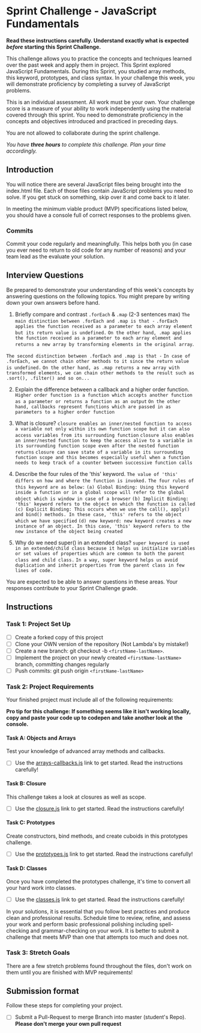 # Sprint Challenge - JavaScript Fundamentals

**Read these instructions carefully. Understand exactly what is expected _before_ starting this Sprint Challenge.**

This challenge allows you to practice the concepts and techniques learned over the past week and apply them in project. This Sprint explored JavaScript Fundamentals. During this Sprint, you studied array methods, this keyword, prototypes, and class syntax. In your challenge this week, you will demonstrate proficiency by completing a survey of JavaScript problems.

This is an individual assessment. All work must be your own. Your challenge score is a measure of your ability to work independently using the material covered through this sprint. You need to demonstrate proficiency in the concepts and objectives introduced and practiced in preceding days.

You are not allowed to collaborate during the sprint challenge. 

_You have **three hours** to complete this challenge. Plan your time accordingly._


## Introduction

You will notice there are several JavaScript files being brought into the index.html file.  Each of those files contain JavaScript problems you need to solve.  If you get stuck on something, skip over it and come back to it later.

In meeting the minimum viable product (MVP) specifications listed below, you should have a console full of correct responses to the problems given.

### Commits

Commit your code regularly and meaningfully. This helps both you (in case you ever need to return to old code for any number of reasons) and your team lead as the evaluate your solution.

## Interview Questions

Be prepared to demonstrate your understanding of this week's concepts by answering questions on the following topics. You might prepare by writing down your own answers before hand.

1. Briefly compare and contrast `.forEach` & `.map` (2-3 sentences max)
`The main distinction between .forEach and .map is that -`
`.forEach applies the function received as a parameter to each array element but its return value is undefined.`
`On the other hand, .map applies the function received as a parameter to each array element and returns a new array by transforming elements in the original array`.

`The second distinction between .forEach and .map is that -`
`In case of .forEach, we cannot chain other methods to it since the return value is undefined.`
`On the other hand, as .map returns a new array with transformed elements, we can chain other methods to the result such as .sort(), .filter() and so on...`

2. Explain the difference between a callback and a higher order function.
`Higher order function is a function which accepts another function as a parameter or returns a function as an output`
`On the other hand, callbacks represent functions which are passed in as parameters to a higher order function`

3. What is closure?
`closure enables an inner/nested function to access a variable not only within its own function scope but it can also access variables from its surrounding function`
`closure also enables an inner/nested function to keep the access alive to a variable in its surrounding function scope even after the nested function returns`
`closure can save state of a variable in its surrounding function scope and this becomes especially useful when a function needs to keep track of a counter between successive function calls`

4. Describe the four rules of the 'this' keyword.
`The value of 'this' differs on how and where the function is invoked.`
`The four rules of this keyword are as below:`
`(a) Global Binding: Using this keyword inside a function or in a global scope will refer to the global object which is window in case of a browser`
`(b) Implicit Binding: 'this' keyword refers to the object on which the function is called`
`(c) Explicit Binding: This occurs when we use the call(), apply() and bind() methods. In these case, 'this' refers to the object which we have specified`
`(d) new keyword: new keyword creates a new instance of an object. In this case, 'this' keyword refers to the new instance of the object being created`

5. Why do we need super() in an extended class?
`super keyword is used in an extended/child class because it helps us initialize variables or set values of properties which are common to both the parent class and child class.`
`In a way, super keyword helps us avoid duplication and inherit properties from the parent class in few lines of code.`

You are expected to be able to answer questions in these areas. Your responses contribute to your Sprint Challenge grade. 

## Instructions

### Task 1: Project Set Up

- [ ] Create a forked copy of this project
- [ ] Clone your OWN version of the repository (Not Lambda's by mistake!)
- [ ] Create a new branch: git checkout -b `<firstName-lastName>`.
- [ ] Implement the project on your newly created `<firstName-lastName>` branch, committing changes regularly
- [ ] Push commits: git push origin `<firstName-lastName>`

### Task 2: Project Requirements

Your finished project must include all of the following requirements:

**Pro tip for this challenge: If something seems like it isn't working locally, copy and paste your code up to codepen and take another look at the console.**

#### Task A: Objects and Arrays

Test your knowledge of advanced array methods and callbacks.
* [ ] Use the [arrays-callbacks.js](challenges/arrays-callbacks.js) link to get started.  Read the instructions carefully!

#### Task B: Closure

This challenge takes a look at closures as well as scope. 
* [ ] Use the [closure.js](challenges/closure.js) link to get started. Read the instructions carefully!

#### Task C: Prototypes

Create constructors, bind methods, and create cuboids in this prototypes challenge.
* [ ] Use the [prototypes.js](challenges/prototypes.js) link to get started. Read the instructions carefully!

#### Task D: Classes

Once you have completed the prototypes challenge, it's time to convert all your hard work into classes.
* [ ] Use the [classes.js](challenges/classes.js) link to get started. Read the instructions carefully!

In your solutions, it is essential that you follow best practices and produce clean and professional results. Schedule time to review, refine, and assess your work and perform basic professional polishing including spell-checking and grammar-checking on your work. It is better to submit a challenge that meets MVP than one that attempts too much and does not.

### Task 3: Stretch Goals 

There are a few stretch problems found throughout the files, don't work on them until you are finished with MVP requirements!

## Submission format

Follow these steps for completing your project.

- [ ] Submit a Pull-Request to merge <firstName-lastName> Branch into master (student's  Repo). **Please don't merge your own pull request**


